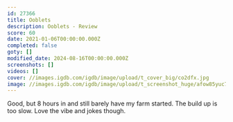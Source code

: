 ```yaml
---
id: 27366
title: Ooblets
description: Ooblets - Review
score: 60
date: 2021-01-06T00:00:00.000Z
completed: false
goty: []
modified_date: 2024-08-16T00:00:00.000Z
screenshots: []
videos: []
cover: //images.igdb.com/igdb/image/upload/t_cover_big/co2dfx.jpg
image: //images.igdb.com/igdb/image/upload/t_screenshot_huge/afow85yuc7ftxvo5f9k0.jpg
---
```

Good, but 8 hours in and still barely have my farm started. The build up is too slow. Love the vibe and jokes though.
